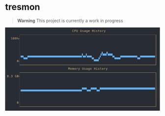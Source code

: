 # tresmon

> **Warning**
> This project is currently a work in progress

![screenshot](https://raw.githubusercontent.com/TomJGooding/tresmon/main/assets/screenshot.png)
